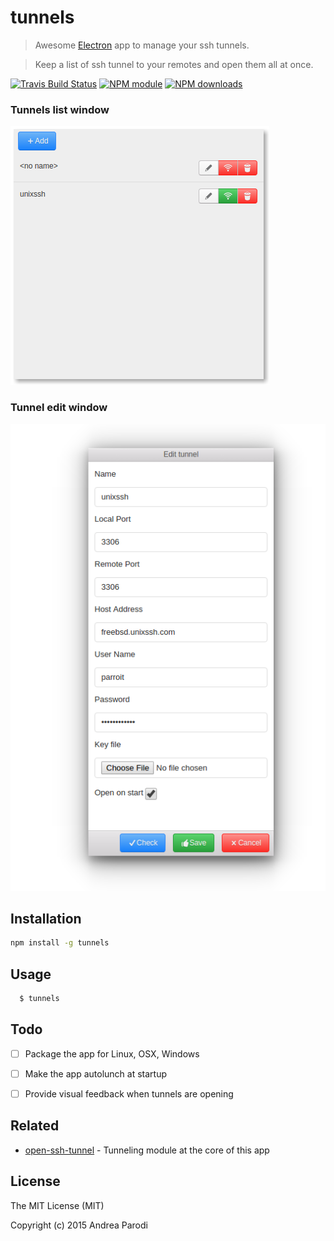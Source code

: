 # tunnels

> Awesome [Electron](http://electron.atom.io/) app to manage your ssh tunnels.

> Keep a list of ssh tunnel to your remotes and open them all at once.

[![Travis Build Status](https://img.shields.io/travis/parro-it/tunnels.svg)](http://travis-ci.org/parro-it/tunnels)
[![NPM module](https://img.shields.io/npm/v/tunnels.svg)](https://npmjs.org/package/tunnels)
[![NPM downloads](https://img.shields.io/npm/dt/tunnels.svg)](https://npmjs.org/package/open-ssh-tunnel)

### Tunnels list window

![image](media/list.png)


### Tunnel edit window

![image](media/edit-window.png)



## Installation

```bash
npm install -g tunnels
```

## Usage

```bash
  $ tunnels
```

## Todo

* [ ] Package the app for Linux, OSX, Windows
* [ ] Make the app autolunch at startup
* [ ] Provide visual feedback when tunnels are opening


## Related

* [open-ssh-tunnel](https://github.com/parro-it/open-ssh-tunnel) - Tunneling module at the core of this app


## License

The MIT License (MIT)

Copyright (c) 2015 Andrea Parodi



